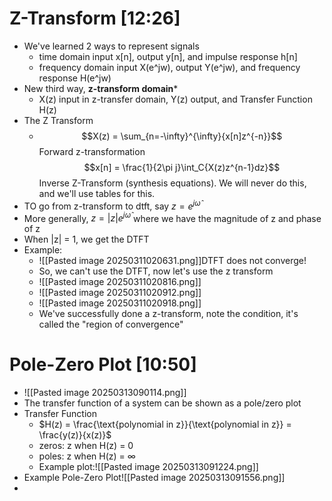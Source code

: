 # Z-Transform [12:26]
* We've learned 2 ways to represent signals
	* time domain input x[n], output y[n], and impulse response h[n]
	* frequency domain input X(e^jw), output Y(e^jw), and frequency response H(e^jw)
* New third way, **z-transform domain*** 
	* X(z) input in z-transfer domain, Y(z) output, and Transfer Function H(z)
* The Z Transform
	* $$X(z) = \sum_{n=-\infty}^{\infty}{x[n]z^{-n}}$$Forward z-transformation$$x[n] = \frac{1}{2\pi j}\int_C{X(z)z^{n-1}dz}$$Inverse Z-Transform (synthesis equations). We will never do this, and we'll use tables for this.
* TO go from z-transform to dtft, say $z = e^{j\hat{\omega}}$
* More generally, $z = |z|e^{j\hat{\omega}}$ where we have the magnitude of z and phase of z
* When |z| = 1, we get the DTFT
* Example:
	* ![[Pasted image 20250311020631.png]]DTFT does not converge!
	* So, we can't use the DTFT, now let's use the z transform
	* ![[Pasted image 20250311020816.png]]
	* ![[Pasted image 20250311020912.png]]
	* ![[Pasted image 20250311020918.png]]
	* We've successfully done a z-transform, note the condition, it's called the "region of convergence"

# Pole-Zero Plot [10:50]
* ![[Pasted image 20250313090114.png]]
* The transfer function of a system can be shown as a pole/zero plot
* Transfer Function
	* $H(z) = \frac{\text{polynomial in z}}{\text{polynomial in z}} = \frac{y(z)}{x(z)}$ 
	* zeros: z when H(z) = 0
	* poles: z when H(z) = $\infty$
	* Example plot:![[Pasted image 20250313091224.png]]
* Example Pole-Zero Plot![[Pasted image 20250313091556.png]]
* 